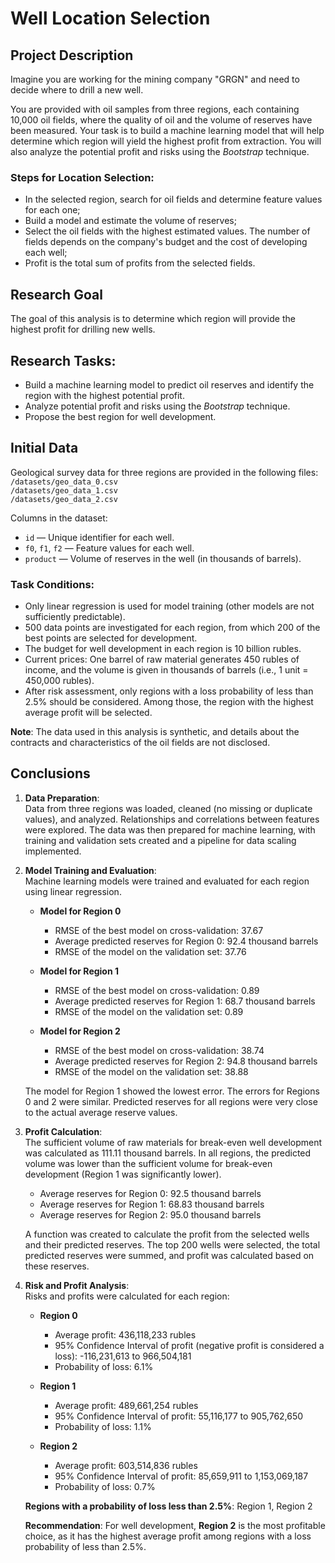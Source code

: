 # Well Location Selection

## Project Description

Imagine you are working for the mining company "GRGN" and need to decide where to drill a new well.

You are provided with oil samples from three regions, each containing 10,000 oil fields, where the quality of oil and the volume of reserves have been measured. Your task is to build a machine learning model that will help determine which region will yield the highest profit from extraction. You will also analyze the potential profit and risks using the *Bootstrap* technique.

### Steps for Location Selection:
- In the selected region, search for oil fields and determine feature values for each one;
- Build a model and estimate the volume of reserves;
- Select the oil fields with the highest estimated values. The number of fields depends on the company's budget and the cost of developing each well;
- Profit is the total sum of profits from the selected fields.

## Research Goal

The goal of this analysis is to determine which region will provide the highest profit for drilling new wells.

## Research Tasks:
- Build a machine learning model to predict oil reserves and identify the region with the highest potential profit.
- Analyze potential profit and risks using the *Bootstrap* technique.
- Propose the best region for well development.

## Initial Data

Geological survey data for three regions are provided in the following files:  
`/datasets/geo_data_0.csv`  
`/datasets/geo_data_1.csv`  
`/datasets/geo_data_2.csv`

Columns in the dataset:
- `id` — Unique identifier for each well.
- `f0`, `f1`, `f2` — Feature values for each well.
- `product` — Volume of reserves in the well (in thousands of barrels).

### Task Conditions:
- Only linear regression is used for model training (other models are not sufficiently predictable).
- 500 data points are investigated for each region, from which 200 of the best points are selected for development.
- The budget for well development in each region is 10 billion rubles.
- Current prices: One barrel of raw material generates 450 rubles of income, and the volume is given in thousands of barrels (i.e., 1 unit = 450,000 rubles).
- After risk assessment, only regions with a loss probability of less than 2.5% should be considered. Among those, the region with the highest average profit will be selected.

**Note**: The data used in this analysis is synthetic, and details about the contracts and characteristics of the oil fields are not disclosed.

## Conclusions

1. **Data Preparation**:  
   Data from three regions was loaded, cleaned (no missing or duplicate values), and analyzed. Relationships and correlations between features were explored. The data was then prepared for machine learning, with training and validation sets created and a pipeline for data scaling implemented.

2. **Model Training and Evaluation**:  
   Machine learning models were trained and evaluated for each region using linear regression.

    - **Model for Region 0**  
      - RMSE of the best model on cross-validation: 37.67  
      - Average predicted reserves for Region 0: 92.4 thousand barrels  
      - RMSE of the model on the validation set: 37.76

    - **Model for Region 1**  
      - RMSE of the best model on cross-validation: 0.89  
      - Average predicted reserves for Region 1: 68.7 thousand barrels  
      - RMSE of the model on the validation set: 0.89

    - **Model for Region 2**  
      - RMSE of the best model on cross-validation: 38.74  
      - Average predicted reserves for Region 2: 94.8 thousand barrels  
      - RMSE of the model on the validation set: 38.88

    The model for Region 1 showed the lowest error. The errors for Regions 0 and 2 were similar. Predicted reserves for all regions were very close to the actual average reserve values.

3. **Profit Calculation**:  
   The sufficient volume of raw materials for break-even well development was calculated as 111.11 thousand barrels. In all regions, the predicted volume was lower than the sufficient volume for break-even development (Region 1 was significantly lower).  

    - Average reserves for Region 0: 92.5 thousand barrels  
    - Average reserves for Region 1: 68.83 thousand barrels  
    - Average reserves for Region 2: 95.0 thousand barrels  

    A function was created to calculate the profit from the selected wells and their predicted reserves. The top 200 wells were selected, the total predicted reserves were summed, and profit was calculated based on these reserves.

4. **Risk and Profit Analysis**:  
   Risks and profits were calculated for each region:

    - **Region 0**  
      - Average profit: 436,118,233 rubles  
      - 95% Confidence Interval of profit (negative profit is considered a loss): -116,231,613 to 966,504,181  
      - Probability of loss: 6.1%

    - **Region 1**  
      - Average profit: 489,661,254 rubles  
      - 95% Confidence Interval of profit: 55,116,177 to 905,762,650  
      - Probability of loss: 1.1%

    - **Region 2**  
      - Average profit: 603,514,836 rubles  
      - 95% Confidence Interval of profit: 85,659,911 to 1,153,069,187  
      - Probability of loss: 0.7%

    **Regions with a probability of loss less than 2.5%**: Region 1, Region 2

    **Recommendation**: For well development, **Region 2** is the most profitable choice, as it has the highest average profit among regions with a loss probability of less than 2.5%.


